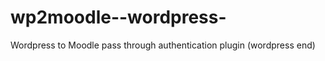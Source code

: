 wp2moodle--wordpress-
=====================

Wordpress to Moodle pass through authentication plugin (wordpress end)